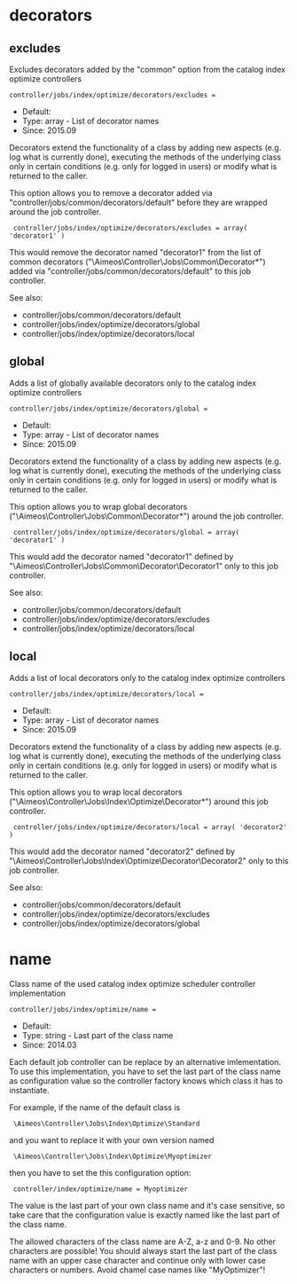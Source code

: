 
# decorators
## excludes

Excludes decorators added by the "common" option from the catalog index optimize controllers

```
controller/jobs/index/optimize/decorators/excludes = 
```

* Default: 
* Type: array - List of decorator names
* Since: 2015.09

Decorators extend the functionality of a class by adding new aspects
(e.g. log what is currently done), executing the methods of the underlying
class only in certain conditions (e.g. only for logged in users) or
modify what is returned to the caller.

This option allows you to remove a decorator added via
"controller/jobs/common/decorators/default" before they are wrapped
around the job controller.

```
 controller/jobs/index/optimize/decorators/excludes = array( 'decorator1' )
```

This would remove the decorator named "decorator1" from the list of
common decorators ("\Aimeos\Controller\Jobs\Common\Decorator\*") added via
"controller/jobs/common/decorators/default" to this job controller.

See also:

* controller/jobs/common/decorators/default
* controller/jobs/index/optimize/decorators/global
* controller/jobs/index/optimize/decorators/local

## global

Adds a list of globally available decorators only to the catalog index optimize controllers

```
controller/jobs/index/optimize/decorators/global = 
```

* Default: 
* Type: array - List of decorator names
* Since: 2015.09

Decorators extend the functionality of a class by adding new aspects
(e.g. log what is currently done), executing the methods of the underlying
class only in certain conditions (e.g. only for logged in users) or
modify what is returned to the caller.

This option allows you to wrap global decorators
("\Aimeos\Controller\Jobs\Common\Decorator\*") around the job controller.

```
 controller/jobs/index/optimize/decorators/global = array( 'decorator1' )
```

This would add the decorator named "decorator1" defined by
"\Aimeos\Controller\Jobs\Common\Decorator\Decorator1" only to this job controller.

See also:

* controller/jobs/common/decorators/default
* controller/jobs/index/optimize/decorators/excludes
* controller/jobs/index/optimize/decorators/local

## local

Adds a list of local decorators only to the catalog index optimize controllers

```
controller/jobs/index/optimize/decorators/local = 
```

* Default: 
* Type: array - List of decorator names
* Since: 2015.09

Decorators extend the functionality of a class by adding new aspects
(e.g. log what is currently done), executing the methods of the underlying
class only in certain conditions (e.g. only for logged in users) or
modify what is returned to the caller.

This option allows you to wrap local decorators
("\Aimeos\Controller\Jobs\Index\Optimize\Decorator\*") around this job controller.

```
 controller/jobs/index/optimize/decorators/local = array( 'decorator2' )
```

This would add the decorator named "decorator2" defined by
"\Aimeos\Controller\Jobs\Index\Optimize\Decorator\Decorator2" only to this job
controller.

See also:

* controller/jobs/common/decorators/default
* controller/jobs/index/optimize/decorators/excludes
* controller/jobs/index/optimize/decorators/global

# name

Class name of the used catalog index optimize scheduler controller implementation

```
controller/jobs/index/optimize/name = 
```

* Default: 
* Type: string - Last part of the class name
* Since: 2014.03

Each default job controller can be replace by an alternative imlementation.
To use this implementation, you have to set the last part of the class
name as configuration value so the controller factory knows which class it
has to instantiate.

For example, if the name of the default class is

```
 \Aimeos\Controller\Jobs\Index\Optimize\Standard
```

and you want to replace it with your own version named

```
 \Aimeos\Controller\Jobs\Index\Optimize\Myoptimizer
```

then you have to set the this configuration option:

```
 controller/index/optimize/name = Myoptimizer
```

The value is the last part of your own class name and it's case sensitive,
so take care that the configuration value is exactly named like the last
part of the class name.

The allowed characters of the class name are A-Z, a-z and 0-9. No other
characters are possible! You should always start the last part of the class
name with an upper case character and continue only with lower case characters
or numbers. Avoid chamel case names like "MyOptimizer"!
